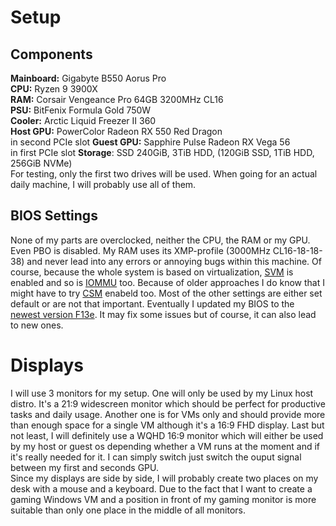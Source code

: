 # Setup

## Components
**Mainboard:** Gigabyte B550 Aorus Pro  
**CPU:** Ryzen 9 3900X  
**RAM:** Corsair Vengeance Pro 64GB 3200MHz CL16  
**PSU:** BitFenix Formula Gold 750W  
**Cooler:** Arctic Liquid Freezer II 360  
**Host GPU:** PowerColor Radeon RX 550 Red Dragon  
in second PCIe slot
**Guest GPU:** Sapphire Pulse Radeon RX Vega 56  
in first PCIe slot
**Storage**: SSD 240GiB, 3TiB HDD, (120GiB SSD, 1TiB HDD, 256GiB NVMe)  
For testing, only the first two drives will be used. When going for an actual daily machine, I will probably use all of
them.

## BIOS Settings
None of my parts are overclocked, neither the CPU, the RAM or my GPU. Even PBO is disabled. My RAM uses its XMP-profile
(3000MHz CL16-18-18-38) and never lead into any errors or annoying bugs within this machine. Of course, because the whole
system is based on virtualization, [SVM](../explanations/glossary.md#SVM) is enabled and so is [IOMMU](../explanations/glossary.md#IOMMU) too. Because of older approaches I do know that I might have to try [CSM](../explanations/glossary.md#CSM) enabeld too. Most of the other settings are either set default or are not that important.
Eventually I updated my BIOS to the [newest version F13e](https://www.gigabyte.com/Motherboard/B550-AORUS-PRO-rev-10/support#support-dl-bios). It may fix some issues but of course, it can also lead to new ones.


# Displays
I will use 3 monitors for my setup. One will only be used by my Linux host distro. It's a 21:9 widescreen monitor which should be perfect for productive tasks and daily usage.
Another one is for VMs only and should provide more than enough space for a single VM although it's a 16:9 FHD display.
Last but not least, I will definitely use a WQHD 16:9 monitor which will either be used by my host or guest os depending whether a VM runs at the moment and if it's really needed for it. I can simply switch just switch the ouput signal between my
first and seconds GPU.  
Since my displays are side by side, I will probably create two places on my desk with a mouse and a keyboard. Due to the fact that I want to create a gaming Windows VM and a position in front of my gaming monitor is more
suitable than only one place in the middle of all monitors.
